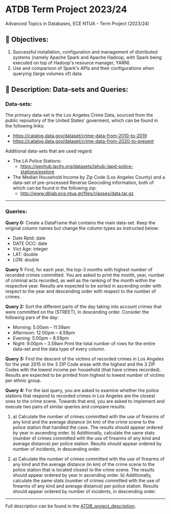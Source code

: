 # ATDB Term Project 2023/24
Advanced Topics in Databases, ECE NTUA - Term Project (2023/24)

## 🎯 Objectives:
1. Successful installation, configuration and management of distributed systems (namely Apache Spark and Apache Hadoop, with Spark being executed on top of Hadoop's resource manager, YARN).
2. Use and comparison of Spark's APIs and their configurations when querying (large volumes of) data.

## :page_facing_up: Description: Data-sets and Queries:
### Data-sets:
The primary data-set is the Los Angeles Crime Data, sourced from the public repository of the United States' goverment, which can be found in the following links:
- https://catalog.data.gov/dataset/crime-data-from-2010-to-2019
- https://catalog.data.gov/dataset/crime-data-from-2020-to-present

Additional data-sets that are used regard:
- The LA Police Stations:
  - https://geohub.lacity.org/datasets/lahub::lapd-police-stations/explore
- The Median Household Income by Zip Code (Los Angeles County) and a data-set of pre-processed Reverse Geocoding information, both of which can be found in the following zip:
  - http://www.dblab.ece.ntua.gr/files/classes/data.tar.gz
---
### Queries:
**Query 0:** Create a DataFrame that contains the main data-set. Keep the original column names but change the column types as instructed below:
- Date Rptd: date
- DATE OCC: date
- Vict Age: integer
- LAT: double
- LON: double

**Query 1:** Find, for each year, the top-3 months with highest number of recorded crimes committed. You are asked to print the month, year, number of criminal acts recorded, as well as the ranking of the month within the respective year. Results are expected to be sorted in ascending order with respect to the year and descending order with respect to the number of crimes.

**Query 2:** Sort the different parts of the day taking into account crimes that were committed on the (STREET), in descending order. Consider the following pars of the day:
- Morning: 5.00am – 11.59am
- Afternoon: 12.00pm – 4.59pm
- Evening: 5.00pm – 8.59pm
- Night: 9.00pm – 3.59am
Print the total number of rows for the entire data-set and the data type of every column.

**Query 3:** Find the descent of the victims of recorded crimes in Los Angeles for the year 2015 in the 3 ZIP Code areas with the highest and the 3 ZIP Codes with the lowest income per household (that have crimes recorded). Results are expected to be printed from highest to lowest number of victims per ethnic group.

**Query 4:** For the last query, you are asked to examine whether the police stations that respond to recorded crimes in Los Angeles are the closest ones to the crime scene. Towards that end, you are asked to implement and execute two pairs of similar queries and compare results:
1. a) Calculate the number of crimes committed with the use of firearms of any kind and the average distance (in km) of the crime scene to the police station that handled the case. The results should appear ordered by year in ascending order.
  b) Additionally, calculate the same stats (number of crimes committed with the use of firearms of any kind and average distance) per police station. Results should appear ordered by number of incidents, in descending order. 

2. a) Calculate the number of crimes committed with the use of firearms of any kind and the average distance (in km) of the crime scene to the police station that is located closest to the crime scene. The results should appear ordered by year in ascending order.
   b) Additionally, calculate the same stats (number of crimes committed with the use of firearms of any kind and average distance) per police station. Results should appear ordered by number of incidents, in descending order.
---
Full description can be found in the [ATDB_project_description](/advanced_db_project.pdf).






